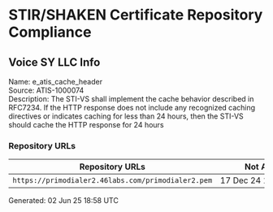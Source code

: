 # STIR/SHAKEN Certificate Repository Compliance

## Voice SY LLC Info

Name: e_atis_cache_header\
Source: ATIS-1000074\
Description: The STI-VS shall implement the cache behavior described in RFC7234. If the HTTP response does not include any recognized caching directives or indicates caching for less than 24 hours, then the STI-VS should cache the HTTP response for 24 hours
### Repository URLs

| Repository URLs | Not After |  Problems | Link |
|-----------------|-----------|-----------|------|
| `https://primodialer2.46labs.com/primodialer2.pem` | 17&#160;Dec&#160;24&#160;13:02&#160;UTC | true | [view](../../REPOS/362f0d216e37b109465f2951e993609ce2e907c0/README.md) |


Generated: 02 Jun 25 18:58 UTC